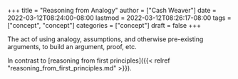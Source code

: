 +++
title = "Reasoning from Analogy"
author = ["Cash Weaver"]
date = 2022-03-12T08:24:00-08:00
lastmod = 2022-03-12T08:26:17-08:00
tags = ["concept", "concept"]
categories = ["concept"]
draft = false
+++

The act of using analogy, assumptions, and otherwise pre-existing arguments, to build an argument, proof, etc.

In contrast to [reasoning from first principles]({{< relref "reasoning_from_first_principles.md" >}}).
